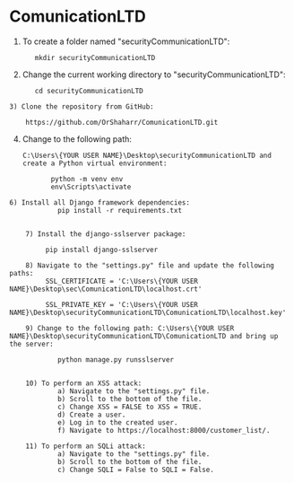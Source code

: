 # ComunicationLTD

  1) To create a folder named "securityCommunicationLTD":

			mkdir securityCommunicationLTD

  2) Change the current working directory to "securityCommunicationLTD":

			cd securityCommunicationLTD

	3) Clone the repository from GitHub:

 		https://github.com/OrShaharr/ComunicationLTD.git

  4) Change to the following path: 
     
		 C:\Users\{YOUR USER NAME}\Desktop\securityCommunicationLTD and create a Python virtual environment:

				python -m venv env
				env\Scripts\activate

    6) Install all Django framework dependencies:
				pip install -r requirements.txt


		7) Install the django-sslserver package:

			 pip install django-sslserver

		8) Navigate to the "settings.py" file and update the following paths:
			 SSL_CERTIFICATE = 'C:\Users\{YOUR USER NAME}\Desktop\sec\ComunicationLTD\localhost.crt'

			 SSL_PRIVATE_KEY = 'C:\Users\{YOUR USER NAME}\Desktop\securityCommunicationLTD\ComunicationLTD\localhost.key'

		9) Change to the following path: C:\Users\{YOUR USER NAME}\Desktop\securityCommunicationLTD\ComunicationLTD and bring up the server: 

 				python manage.py runsslserver


		10) To perform an XSS attack:
				a) Navigate to the "settings.py" file.
				b) Scroll to the bottom of the file.
				c) Change XSS = FALSE to XSS = TRUE.
				d) Create a user.
				e) Log in to the created user.
				f) Navigate to https://localhost:8000/customer_list/.

		11) To perform an SQLi attack:
				a) Navigate to the "settings.py" file.
				b) Scroll to the bottom of the file.
				c) Change SQLI = False to SQLI = False.



                              
